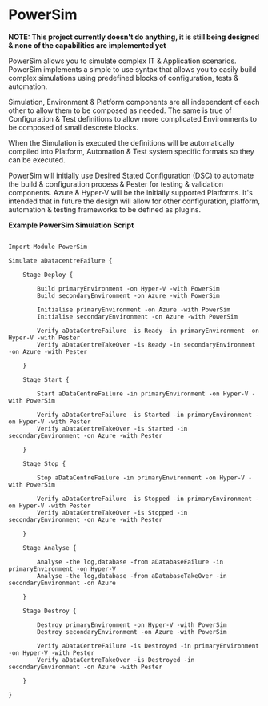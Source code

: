 # PowerSim
**NOTE: This project currently doesn't do anything, it is still being designed & none of the capabilities are implemented yet**

PowerSim allows you to simulate complex IT &amp; Application scenarios. PowerSim implements a simple to use syntax that allows you to easily build complex simulations using predefined blocks of configuration, tests & automation.

Simulation, Environment & Platform components are all independent of each other to allow them to be composed as needed. The same is true of Configuration & Test definitions to allow more complicated Environments to be composed of small descrete blocks.

When the Simulation is executed the definitions will be automatically compiled into Platform, Automation & Test system specific formats so they can be executed.

PowerSim will initially use Desired Stated Configuration (DSC) to automate the build & configuration process & Pester for testing & validation components. Azure & Hyper-V will be the initially supported Platforms. It's intended that in future the design will allow for other configuration, platform, automation & testing frameworks to be defined as plugins.

**Example PowerSim Simulation Script**

```

Import-Module PowerSim

Simulate aDatacentreFailure {

    Stage Deploy {

        Build primaryEnvironment -on Hyper-V -with PowerSim
        Build secondaryEnvironment -on Azure -with PowerSim

        Initialise primaryEnvironment -on Azure -with PowerSim
        Initialise secondaryEnvironment -on Azure -with PowerSim

        Verify aDataCentreFailure -is Ready -in primaryEnvironment -on Hyper-V -with Pester
        Verify aDataCentreTakeOver -is Ready -in secondaryEnvironment -on Azure -with Pester

    }

    Stage Start {

        Start aDataCentreFailure -in primaryEnvironment -on Hyper-V -with PowerSim

        Verify aDataCentreFailure -is Started -in primaryEnvironment -on Hyper-V -with Pester
        Verify aDataCentreTakeOver -is Started -in secondaryEnvironment -on Azure -with Pester

    }

    Stage Stop {

        Stop aDataCentreFailure -in primaryEnvironment -on Hyper-V -with PowerSim

        Verify aDataCentreFailure -is Stopped -in primaryEnvironment -on Hyper-V -with Pester
        Verify aDataCentreTakeOver -is Stopped -in secondaryEnvironment -on Azure -with Pester

    }

    Stage Analyse {

        Analyse -the log,database -from aDatabaseFailure -in primaryEnvironment -on Hyper-V
        Analyse -the log,database -from aDatabaseTakeOver -in secondaryEnvironment -on Azure

    }

    Stage Destroy {

        Destroy primaryEnvironment -on Hyper-V -with PowerSim
        Destroy secondaryEnvironment -on Azure -with PowerSim

        Verify aDataCentreFailure -is Destroyed -in primaryEnvironment -on Hyper-V -with Pester
        Verify aDataCentreTakeOver -is Destroyed -in secondaryEnvironment -on Azure -with Pester

    }

}

```
